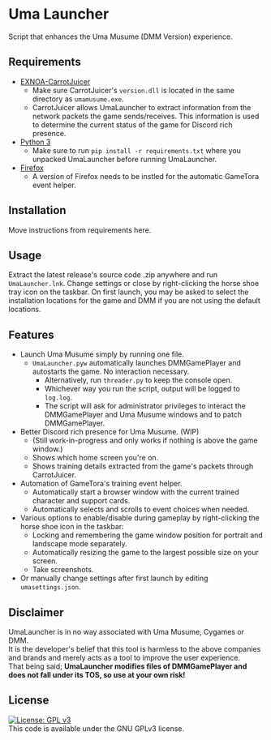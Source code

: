 # Uma Launcher
Script that enhances the Uma Musume (DMM Version) experience.

## Requirements
- [EXNOA-CarrotJuicer](https://github.com/CNA-Bld/EXNOA-CarrotJuicer)
  - Make sure CarrotJuicer's `version.dll` is located in the same directory as `umamusume.exe`.
  - CarrotJuicer allows UmaLauncher to extract information from the network packets the game sends/receives. This information is used to determine the current status of the game for Discord rich presence.
- [Python 3](https://www.python.org/downloads/)
  - Make sure to run `pip install -r requirements.txt` where you unpacked UmaLauncher before running UmaLauncher.
- [Firefox](https://www.mozilla.org/)
  - A version of Firefox needs to be instled for the automatic GameTora event helper.

## Installation
Move instructions from requirements here.

## Usage
Extract the latest release's source code .zip anywhere and run `UmaLauncher.lnk`. Change settings or close by right-clicking the horse shoe tray icon on the taskbar.
On first launch, you may be asked to select the installation locations for the game and DMM if you are not using the default locations.

## Features
- Launch Uma Musume simply by running one file.
  - `UmaLauncher.pyw` automatically launches DMMGamePlayer and autostarts the game. No interaction necessary.
    - Alternatively, run `threader.py` to keep the console open.
    - Whichever way you run the script, output will be logged to `log.log`.
    - The script will ask for administrator privileges to interact the DMMGamePlayer and Uma Musume windows and to patch DMMGamePlayer.
- Better Discord rich presence for Uma Musume. (WIP)
    - (Still work-in-progress and only works if nothing is above the game window.)
    - Shows which home screen you're on.
    - Shows training details extracted from the game's packets through CarrotJuicer.
- Automation of GameTora's training event helper.
  - Automatically start a browser window with the current trained character and support cards.
  - Automatically selects and scrolls to event choices when needed.
- Various options to enable/disable during gameplay by right-clicking the horse shoe icon in the taskbar:
  - Locking and remembering the game window position for portrait and landscape mode separately.
  - Automatically resizing the game to the largest possible size on your screen.
  - Take screenshots.
- Or manually change settings after first launch by editing `umasettings.json`.

## Disclaimer
UmaLauncher is in no way associated with Uma Musume, Cygames or DMM.  
It is the developer's belief that this tool is harmless to the above companies and brands and merely acts as a tool to improve the user experience.  
That being said; **UmaLauncher modifies files of DMMGamePlayer and does not fall under its TOS, so use at your own risk!**

## License
[![License: GPL v3](https://img.shields.io/badge/License-GPLv3-blue.svg)](https://www.gnu.org/licenses/gpl-3.0)  
This code is available under the GNU GPLv3 license.